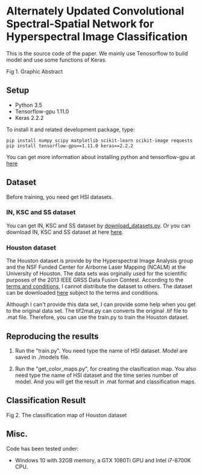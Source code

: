 
# Alternately Updated Convolutional Spectral-Spatial Network for Hyperspectral Image Classification
This is the source code of the paper. We mainly use Tenosorflow to build model and use some functions of Keras.

Fig 1. Graphic Abstract

## Setup
+ Python 3.5
+ Tensorflow-gpu 1.11.0
+ Keras 2.2.2


To install it and related development package, type:

    pip install numpy scipy matplotlib scikit-learn scikit-image requests
    pip install tensorflow-gpu==1.11.0 keras==2.2.2

You can get more information about installing python and tensorflow-gpu at [here](https://github.com/shuguang-52/FDSSC)
    
## Dataset
Before training, you need get HSI datasets. 

### IN, KSC and SS dataset
You can get IN, KSC and SS dataset by [download_datasets.py](https://github.com/shuguang-52/FDSSC/blob/master/download_datasets.py). Or you can download IN, KSC and SS dataset at here [here](http://www.ehu.eus/ccwintco/index.php?title=Hyperspectral_Remote_Sensing_Scenes).

### Houston dataset
The Houston dataset is provide by the Hyperspectral Image Analysis group and the NSF Funded Center for Airborne Laser Mapping (NCALM) at the University of Houston. The data sets was orginally used for the scientific purposes of the 2013 IEEE GRSS Data Fusion Contest. According to the [terms and conditions](http://hyperspectral.ee.uh.edu/xeadh4f2dftc13/copyright.txt), I cannot distribute the dataset to others. The dataset can be downloaded [here](http://hyperspectral.ee.uh.edu/?page_id=459) subject to the terms and conditions. 

Although I can't provide this data set, I can provide some help when you get to the original data set. The tif2mat.py can converts the original .tif file to .mat file. Therefore, you can use the train.py to train the Houston dataset. 

   
## Reproducing the results
1) Run the "train.py". You need type the name of HSI dataset. Model are saved in ./models file.

2) Run the "get\_color\_maps.py", for creating the clasification map. You also need type the name of HSI dataset and the time series number of model. And you will get the result in .mat format and classification maps.

## Classification Result


Fig 2. The classification map of Houston dataset

## Misc.
Code has been tested under:

+ Windows 10 with 32GB memory, a GTX 1080Ti GPU and Intel i7-8700K CPU.
